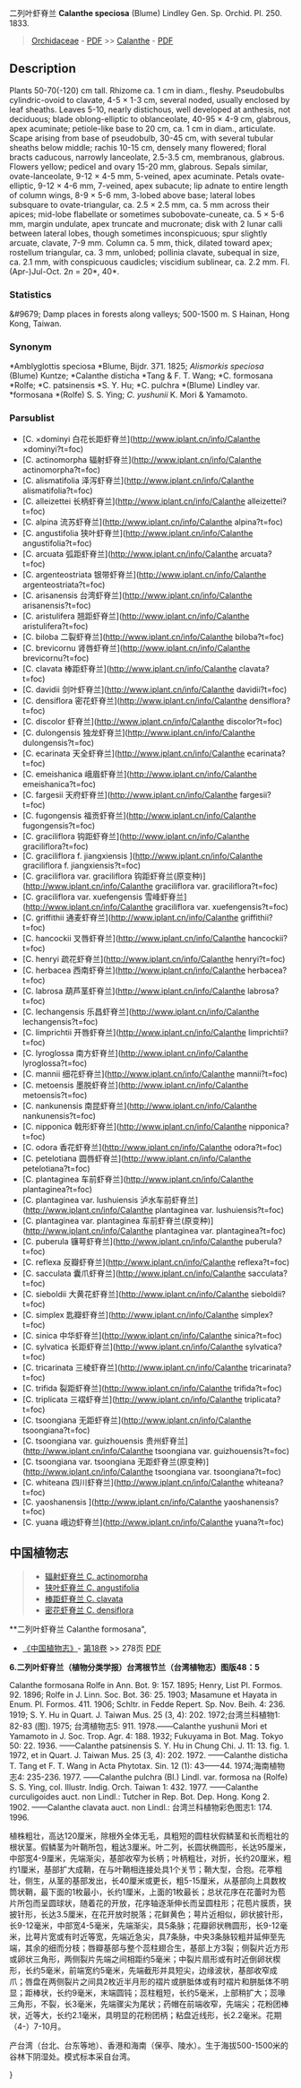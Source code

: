 二列叶虾脊兰 **Calanthe speciosa** (Blume) Lindley Gen. Sp. Orchid. Pl. 250. 1833.

> [Orchidaceae](http://www.iplant.cn/info/Orchidaceae?t=foc) - [PDF](http://www.iplant.cn/foc/pdf/Orchidaceae.pdf) >> [Calanthe](http://www.iplant.cn/info/Calanthe?t=foc) - [PDF](http://www.iplant.cn/foc/pdf/Calanthe.pdf)

## Description

Plants 50-70(-120) cm tall. Rhizome ca. 1 cm in diam., fleshy. Pseudobulbs cylindric-ovoid to clavate, 4-5 × 1-3 cm, several noded, usually enclosed by leaf sheaths. Leaves 5-10, nearly distichous, well developed at anthesis, not deciduous; blade oblong-elliptic to oblanceolate, 40-95 × 4-9 cm, glabrous, apex acuminate; petiole-like base to 20 cm, ca. 1 cm in diam., articulate. Scape arising from base of pseudobulb, 30-45 cm, with several tubular sheaths below middle; rachis 10-15 cm, densely many flowered; floral bracts caducous, narrowly lanceolate, 2.5-3.5 cm, membranous, glabrous. Flowers yellow; pedicel and ovary 15-20 mm, glabrous. Sepals similar, ovate-lanceolate, 9-12 × 4-5 mm, 5-veined, apex acuminate. Petals ovate-elliptic, 9-12 × 4-6 mm, 7-veined, apex subacute; lip adnate to entire length of column wings, 8-9 × 5-6 mm, 3-lobed above base; lateral lobes subsquare to ovate-triangular, ca. 2.5 × 2.5 mm, ca. 5 mm across their apices; mid-lobe flabellate or sometimes subobovate-cuneate, ca. 5 × 5-6 mm, margin undulate, apex truncate and mucronate; disk with 2 lunar calli between lateral lobes, though sometimes inconspicuous; spur slightly arcuate, clavate, 7-9 mm. Column ca. 5 mm, thick, dilated toward apex; rostellum triangular, ca. 3 mm, unlobed; pollinia clavate, subequal in size, ca. 2.1 mm, with conspicuous caudicles; viscidium sublinear, ca. 2.2 mm. Fl. (Apr-)Jul-Oct. 2*n* = 20*, 40*.

### Statistics
&amp;#9679; Damp places in forests along valleys; 500-1500 m. S Hainan, Hong Kong, Taiwan.

### Synonym
*Amblyglottis speciosa *Blume, Bijdr. 371. 1825; *Alismorkis speciosa* (Blume) Kuntze; *Calanthe disticha *Tang & F. T. Wang; *C. formosana *Rolfe; *C. patsinensis *S. Y. Hu; *C. pulchra *(Blume) Lindley var. *formosana *(Rolfe) S. S. Ying; *C. yushunii* K. Mori & Yamamoto.

### Parsublist

* [C.  ×dominyi  白花长距虾脊兰](http://www.iplant.cn/info/Calanthe ×dominyi?t=foc)
* [C.  actinomorpha  辐射虾脊兰](http://www.iplant.cn/info/Calanthe actinomorpha?t=foc)
* [C.  alismatifolia  泽泻虾脊兰](http://www.iplant.cn/info/Calanthe alismatifolia?t=foc)
* [C.  alleizettei  长柄虾脊兰](http://www.iplant.cn/info/Calanthe alleizettei?t=foc)
* [C.  alpina  流苏虾脊兰](http://www.iplant.cn/info/Calanthe alpina?t=foc)
* [C.  angustifolia  狭叶虾脊兰](http://www.iplant.cn/info/Calanthe angustifolia?t=foc)
* [C.  arcuata  弧距虾脊兰](http://www.iplant.cn/info/Calanthe arcuata?t=foc)
* [C.  argenteostriata  银带虾脊兰](http://www.iplant.cn/info/Calanthe argenteostriata?t=foc)
* [C.  arisanensis  台湾虾脊兰](http://www.iplant.cn/info/Calanthe arisanensis?t=foc)
* [C.  aristulifera  翘距虾脊兰](http://www.iplant.cn/info/Calanthe aristulifera?t=foc)
* [C.  biloba  二裂虾脊兰](http://www.iplant.cn/info/Calanthe biloba?t=foc)
* [C.  brevicornu  肾唇虾脊兰](http://www.iplant.cn/info/Calanthe brevicornu?t=foc)
* [C.  clavata  棒距虾脊兰](http://www.iplant.cn/info/Calanthe clavata?t=foc)
* [C.  davidii  剑叶虾脊兰](http://www.iplant.cn/info/Calanthe davidii?t=foc)
* [C.  densiflora  密花虾脊兰](http://www.iplant.cn/info/Calanthe densiflora?t=foc)
* [C.  discolor  虾脊兰](http://www.iplant.cn/info/Calanthe discolor?t=foc)
* [C.  dulongensis  独龙虾脊兰](http://www.iplant.cn/info/Calanthe dulongensis?t=foc)
* [C.  ecarinata  天全虾脊兰](http://www.iplant.cn/info/Calanthe ecarinata?t=foc)
* [C.  emeishanica  峨眉虾脊兰](http://www.iplant.cn/info/Calanthe emeishanica?t=foc)
* [C.  fargesii  天府虾脊兰](http://www.iplant.cn/info/Calanthe fargesii?t=foc)
* [C.  fugongensis  福贡虾脊兰](http://www.iplant.cn/info/Calanthe fugongensis?t=foc)
* [C.  graciliflora  钩距虾脊兰](http://www.iplant.cn/info/Calanthe graciliflora?t=foc)
* [C.  graciliflora f. jiangxiensis  ](http://www.iplant.cn/info/Calanthe graciliflora f. jiangxiensis?t=foc)
* [C.  graciliflora var. graciliflora  钩距虾脊兰(原变种)](http://www.iplant.cn/info/Calanthe graciliflora var. graciliflora?t=foc)
* [C.  graciliflora var. xuefengensis  雪峰虾脊兰](http://www.iplant.cn/info/Calanthe graciliflora var. xuefengensis?t=foc)
* [C.  griffithii  通麦虾脊兰](http://www.iplant.cn/info/Calanthe griffithii?t=foc)
* [C.  hancockii  叉唇虾脊兰](http://www.iplant.cn/info/Calanthe hancockii?t=foc)
* [C.  henryi  疏花虾脊兰](http://www.iplant.cn/info/Calanthe henryi?t=foc)
* [C.  herbacea  西南虾脊兰](http://www.iplant.cn/info/Calanthe herbacea?t=foc)
* [C.  labrosa  葫芦茎虾脊兰](http://www.iplant.cn/info/Calanthe labrosa?t=foc)
* [C.  lechangensis  乐昌虾脊兰](http://www.iplant.cn/info/Calanthe lechangensis?t=foc)
* [C.  limprichtii  开唇虾脊兰](http://www.iplant.cn/info/Calanthe limprichtii?t=foc)
* [C.  lyroglossa  南方虾脊兰](http://www.iplant.cn/info/Calanthe lyroglossa?t=foc)
* [C.  mannii  细花虾脊兰](http://www.iplant.cn/info/Calanthe mannii?t=foc)
* [C.  metoensis  墨脱虾脊兰](http://www.iplant.cn/info/Calanthe metoensis?t=foc)
* [C.  nankunensis  南昆虾脊兰](http://www.iplant.cn/info/Calanthe nankunensis?t=foc)
* [C.  nipponica  戟形虾脊兰](http://www.iplant.cn/info/Calanthe nipponica?t=foc)
* [C.  odora  香花虾脊兰](http://www.iplant.cn/info/Calanthe odora?t=foc)
* [C.  petelotiana  圆唇虾脊兰](http://www.iplant.cn/info/Calanthe petelotiana?t=foc)
* [C.  plantaginea  车前虾脊兰](http://www.iplant.cn/info/Calanthe plantaginea?t=foc)
* [C.  plantaginea var. lushuiensis  泸水车前虾脊兰](http://www.iplant.cn/info/Calanthe plantaginea var. lushuiensis?t=foc)
* [C.  plantaginea var. plantaginea  车前虾脊兰(原变种)](http://www.iplant.cn/info/Calanthe plantaginea var. plantaginea?t=foc)
* [C.  puberula  镰萼虾脊兰](http://www.iplant.cn/info/Calanthe puberula?t=foc)
* [C.  reflexa  反瓣虾脊兰](http://www.iplant.cn/info/Calanthe reflexa?t=foc)
* [C.  sacculata  囊爪虾脊兰](http://www.iplant.cn/info/Calanthe sacculata?t=foc)
* [C.  sieboldii  大黄花虾脊兰](http://www.iplant.cn/info/Calanthe sieboldii?t=foc)
* [C.  simplex  匙瓣虾脊兰](http://www.iplant.cn/info/Calanthe simplex?t=foc)
* [C.  sinica  中华虾脊兰](http://www.iplant.cn/info/Calanthe sinica?t=foc)
* [C.  sylvatica  长距虾脊兰](http://www.iplant.cn/info/Calanthe sylvatica?t=foc)
* [C.  tricarinata  三棱虾脊兰](http://www.iplant.cn/info/Calanthe tricarinata?t=foc)
* [C.  trifida  裂距虾脊兰](http://www.iplant.cn/info/Calanthe trifida?t=foc)
* [C.  triplicata  三褶虾脊兰](http://www.iplant.cn/info/Calanthe triplicata?t=foc)
* [C.  tsoongiana  无距虾脊兰](http://www.iplant.cn/info/Calanthe tsoongiana?t=foc)
* [C.  tsoongiana var. guizhouensis  贵州虾脊兰](http://www.iplant.cn/info/Calanthe tsoongiana var. guizhouensis?t=foc)
* [C.  tsoongiana var. tsoongiana  无距虾脊兰(原变种)](http://www.iplant.cn/info/Calanthe tsoongiana var. tsoongiana?t=foc)
* [C.  whiteana  四川虾脊兰](http://www.iplant.cn/info/Calanthe whiteana?t=foc)
* [C.  yaoshanensis  ](http://www.iplant.cn/info/Calanthe yaoshanensis?t=foc)
* [C.  yuana  峨边虾脊兰](http://www.iplant.cn/info/Calanthe yuana?t=foc)

## 中国植物志

> * [辐射虾脊兰  C.  actinomorpha](Calanthe-actinomorpha-辐射虾脊兰.md)
> * [狭叶虾脊兰  C.  angustifolia](Calanthe-angustifolia-狭叶虾脊兰.md)
> * [棒距虾脊兰  C.  clavata](Calanthe-clavata-棒距虾脊兰.md)
> * [密花虾脊兰  C.  densiflora](Calanthe-densiflora-密花虾脊兰.md)

**二列叶虾脊兰 Calanthe formosana",

* [《中国植物志》](http://www.iplant.cn/frps)- [第18卷](http://www.iplant.cn/frps/vol/18) >> 278页 [PDF](http://www.iplant.cn/frps/pdf/18/278.pdf)

**6.二列叶虾脊兰（植物分类学报）台湾根节兰（台湾植物志）图版48：5**

Calanthe formosana Rolfe in Ann. Bot. 9: 157. 1895; Henry, List Pl. Formos. 92. 1896; Rolfe in J. Linn. Soc. Bot. 36: 25. 1903; Masamune et Hayata in Enum. Pl. Formos. 411. 1906; Schltr. in Fedde Repert. Sp. Nov. Beih. 4: 236. 1919; S. Y. Hu in Quart. J. Taiwan Mus. 25 (3, 4): 202. 1972;台湾兰科植物1: 82-83 (图). 1975; 台湾植物志5: 911. 1978.——Calanthe yushunii Mori et Yamamoto in J. Soc. Trop. Agr. 4: 188. 1932; Fukuyama in Bot. Mag. Tokyo 50: 22. 1936. ——Calanthe patsinensis S. Y. Hu in Chung Chi. J. 11: 13. fig. 1. 1972, et in Quart. J. Taiwan Mus. 25 (3, 4): 202. 1972. ——Calanthe disticha T. Tang et F. T. Wang in Acta Phytotax. Sin. 12 (1): 43——44. 1974;海南植物志4: 235-236. 1977. ——Calanthe pulchra (Bl.) Lindl. var. formosa na (Rolfe) S. S. Ying, col. Illustr. Indig. Orch. Taiwan 1: 432. 1977. ——Calanthe curculigoides auct. non Lindl.: Tutcher in Rep. Bot. Dep. Hong. Kong 2. 1902. ——Calanthe clavata auct. non Lindl.: 台湾兰科植物彩色图志1: 174. 1996.

植株粗壮，高达120厘米，除根外全体无毛，具粗短的圆柱状假鳞茎和长而粗壮的根状茎。假鳞茎为叶鞘所包，粗达3厘米。叶二列，长圆状椭圆形，长达95厘米，中部宽4-9厘米，先端渐尖，基部收窄为长柄；叶柄粗壮，对折，长约20厘米，粗约1厘米，基部扩大成鞘，在与叶鞘相连接处具1个关节；鞘大型，合抱。花葶粗壮，侧生，从茎的基部发出，长40厘米或更长，粗5-15厘米，从基部向上具数枚筒状鞘，最下面的1枚最小，长约1厘米，上面的1枚最长；总状花序在花蕾时为苞片所包而呈圆球状，随着花的开放，花序轴逐渐伸长而呈圆柱形；花苞片膜质，狭披针形，长达3.5厘米，在花开放时脱落；花鲜黄色；萼片近相似，卵状披针形，长9-12毫米，中部宽4-5毫米，先端渐尖，具5条脉；花瓣卵状椭圆形，长9-12毫米，比萼片宽或有时近等宽，先端近急尖，具7条脉，中央3条脉较粗并延伸至先端，其余的细而分枝；唇瓣基部与整个蕊柱翅合生，基部上方3裂；侧裂片近方形或卵状三角形，两侧裂片先端之间相距约5毫米；中裂片扇形或有时近倒卵状楔形，长约5毫米，前端宽约5毫米，先端截形并具短尖，边缘波状，基部收窄成爪；唇盘在两侧裂片之间具2枚近半月形的褶片或胼胝体或有时褶片和胼胝体不明显；距棒状，长约9毫米，末端圆钝；蕊柱粗短，长约5毫米，上部稍扩大；蕊喙三角形，不裂，长3毫米，先端骤尖为尾状；药帽在前端收窄，先端尖；花粉团棒状，近等大，长约2.1毫米，具明显的花粉团柄；粘盘近线形，长2.2毫米。花期（4-）7-10月。

产台湾（台北、台东等地）、香港和海南（保亭、陵水）。生于海拔500-1500米的谷林下阴湿处。模式标本采自台湾。

}